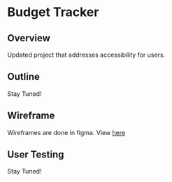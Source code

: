 # Budget Tracker

## Overview
Updated project that addresses accessibility for users.

## Outline
Stay Tuned!

## Wireframe
Wireframes are done in figma. View [here](https://www.figma.com/file/ncxoV9ifBoBjfaSG8tE04n/Budget-Tracker-Responsive?type=design&node-id=2%3A3&t=kt0KWfOvTERK6pAg-1)

## User Testing
Stay Tuned!